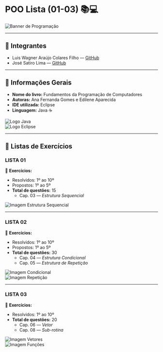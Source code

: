 # POO Lista (01-03) 📚💻

![Banner de Programação](COLOCA_LINK_DA_IMAGEM_AQUI)

---

## 👥 Integrantes
- Luis Wagner Araújo Colares Filho — [GitHub](COLOCA_O_LINK_AQUI)  
- José Satiro Lima — [GitHub](COLOCA_O_LINK_AQUI)

---

## 📖 Informações Gerais
- **Nome do livro:** Fundamentos da Programação de Computadores  
- **Autoras:** Ana Fernanda Gomes e Edilene Aparecida  
- **IDE utilizada:** Eclipse  
- **Linguagem:** Java ☕

![Logo Java](COLOCA_LINK_IMAGEM_JAVA)  
![Logo Eclipse](COLOCA_LINK_IMAGEM_ECLIPSE)

---

## 📝 Listas de Exercícios

### LISTA 01  
📌 **Exercícios:**  
- Resolvidos: 1º ao 10º  
- Propostos: 1º ao 5º  
- **Total de questões:** 15  
  - Cap. 03 — *Estrutura Sequencial*

![Imagem Estrutura Sequencial](COLOCA_LINK_IMAGEM_AQUI)

---

### LISTA 02  
📌 **Exercícios:**  
- Resolvidos: 1º ao 10º  
- Propostos: 1º ao 5º  
- **Total de questões:** 30  
  - Cap. 04 — *Estrutura Condicional*  
  - Cap. 05 — *Estrutura de Repetição*

![Imagem Condicional](COLOCA_LINK_IMAGEM_AQUI)  
![Imagem Repetição](COLOCA_LINK_IMAGEM_AQUI)

---

### LISTA 03  
📌 **Exercícios:**  
- Resolvidos: 1º ao 10º  
- **Total de questões:** 20  
  - Cap. 06 — *Vetor*  
  - Cap. 08 — *Sub-rotina*

![Imagem Vetores](COLOCA_LINK_IMAGEM_AQUI)  
![Imagem Funções](COLOCA_LINK_IMAGEM_AQUI)